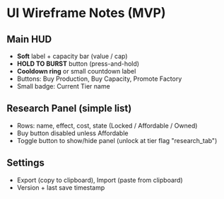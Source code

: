 # UI Wireframe Notes (MVP)

## Main HUD
- **Soft** label + capacity bar (value / cap)
- **HOLD TO BURST** button (press-and-hold)
- **Cooldown ring** or small countdown label
- Buttons: Buy Production, Buy Capacity, Promote Factory
- Small badge: Current Tier name

## Research Panel (simple list)
- Rows: name, effect, cost, state (Locked / Affordable / Owned)
- Buy button disabled unless Affordable
- Toggle button to show/hide panel (unlock at tier flag "research_tab")

## Settings
- Export (copy to clipboard), Import (paste from clipboard)
- Version + last save timestamp